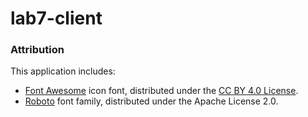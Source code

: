 # lab7-client

### Attribution

This application includes:
* [Font Awesome](https://fontawesome.com) icon font,
distributed under the [CC BY 4.0 License](https://creativecommons.org/licenses/by/4.0/).
* [Roboto](https://github.com/google/roboto/) font family,
distributed under the Apache License 2.0.
